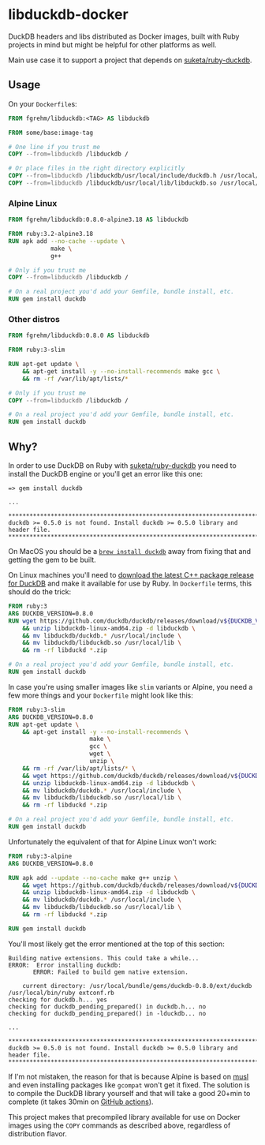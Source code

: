 # libduckdb-docker

DuckDB headers and libs distributed as Docker images, built with Ruby projects
in mind but might be helpful for other platforms as well.

Main use case it to support a project that depends on [suketa/ruby-duckdb](https://github.com/suketa/ruby-duckdb).

## Usage

On your `Dockerfile`s:

```dockerfile
FROM fgrehm/libduckdb:<TAG> AS libduckdb

FROM some/base:image-tag

# One line if you trust me
COPY --from=libduckdb /libduckdb /

# Or place files in the right directory explicitly
COPY --from=libduckdb /libduckdb/usr/local/include/duckdb.h /usr/local/include
COPY --from=libduckdb /libduckdb/usr/local/lib/libduckdb.so /usr/local/lib
```

### Alpine Linux

```dockerfile
FROM fgrehm/libduckdb:0.8.0-alpine3.18 AS libduckdb

FROM ruby:3.2-alpine3.18
RUN apk add --no-cache --update \
            make \
            g++

# Only if you trust me
COPY --from=libduckdb /libduckdb /

# On a real project you'd add your Gemfile, bundle install, etc.
RUN gem install duckdb
```

### Other distros

```dockerfile
FROM fgrehm/libduckdb:0.8.0 AS libduckdb

FROM ruby:3-slim

RUN apt-get update \
    && apt-get install -y --no-install-recommends make gcc \
    && rm -rf /var/lib/apt/lists/*

# Only if you trust me
COPY --from=libduckdb /libduckdb /

# On a real project you'd add your Gemfile, bundle install, etc.
RUN gem install duckdb
```

## Why?

In order to use DuckDB on Ruby with [suketa/ruby-duckdb](https://github.com/suketa/ruby-duckdb)
you need to install the DuckDB engine or you'll get an error like this one:

```
=> gem install duckdb

...

********************************************************************************
duckdb >= 0.5.0 is not found. Install duckdb >= 0.5.0 library and header file.
********************************************************************************
```

On MacOS you should be a [`brew install duckdb`](https://github.com/suketa/ruby-duckdb#pre-requisite-setup-macos)
away from fixing that and getting the gem to be built.

On Linux machines you'll need to [download the latest C++ package release for DuckDB](https://github.com/suketa/ruby-duckdb#pre-requisite-setup-linux)
and make it available for use by Ruby. In `Dockerfile` terms, this should do
the trick:

```dockerfile
FROM ruby:3
ARG DUCKDB_VERSION=0.8.0
RUN wget https://github.com/duckdb/duckdb/releases/download/v${DUCKDB_VERSION}/libduckdb-linux-amd64.zip \
    && unzip libduckdb-linux-amd64.zip -d libduckdb \
    && mv libduckdb/duckdb.* /usr/local/include \
    && mv libduckdb/libduckdb.so /usr/local/lib \
    && rm -rf libduckd *.zip

# On a real project you'd add your Gemfile, bundle install, etc.
RUN gem install duckdb
```

In case you're using smaller images like `slim` variants or Alpine, you need a
few more things and your `Dockerfile` might look like this:

```dockerfile
FROM ruby:3-slim
ARG DUCKDB_VERSION=0.8.0
RUN apt-get update \
    && apt-get install -y --no-install-recommends \
                       make \
                       gcc \
                       wget \
                       unzip \
    && rm -rf /var/lib/apt/lists/* \
    && wget https://github.com/duckdb/duckdb/releases/download/v${DUCKDB_VERSION}/libduckdb-linux-amd64.zip \
    && unzip libduckdb-linux-amd64.zip -d libduckdb \
    && mv libduckdb/duckdb.* /usr/local/include \
    && mv libduckdb/libduckdb.so /usr/local/lib \
    && rm -rf libduckd *.zip

# On a real project you'd add your Gemfile, bundle install, etc.
RUN gem install duckdb
```

Unfortunately the equivalent of that for Alpine Linux won't work:

```dockerfile
FROM ruby:3-alpine
ARG DUCKDB_VERSION=0.8.0

RUN apk add --update --no-cache make g++ unzip \
    && wget https://github.com/duckdb/duckdb/releases/download/v${DUCKDB_VERSION}/libduckdb-linux-amd64.zip \
    && unzip libduckdb-linux-amd64.zip -d libduckdb \
    && mv libduckdb/duckdb.* /usr/local/include \
    && mv libduckdb/libduckdb.so /usr/local/lib \
    && rm -rf libduckd *.zip

RUN gem install duckdb
```

You'll most likely get the error mentioned at the top of this section:

```
Building native extensions. This could take a while...
ERROR:  Error installing duckdb:
       ERROR: Failed to build gem native extension.

    current directory: /usr/local/bundle/gems/duckdb-0.8.0/ext/duckdb
/usr/local/bin/ruby extconf.rb
checking for duckdb.h... yes
checking for duckdb_pending_prepared() in duckdb.h... no
checking for duckdb_pending_prepared() in -lduckdb... no

...

********************************************************************************
duckdb >= 0.5.0 is not found. Install duckdb >= 0.5.0 library and header file.
********************************************************************************
```

If I'm not mistaken, the reason for that is because Alpine is based on
[musl](https://en.wikipedia.org/wiki/Musl) and even installing packages like
`gcompat` won't get it fixed. The solution is to compile the DuckDB library
yourself and that will take a good 20+min to complete (it takes 30min on
[GitHub actions](https://github.com/fgrehm/libduckdb-docker/actions)).

This project makes that precompiled library available for use on Docker images
using the `COPY` commands as described above, regardless of distribution flavor.
